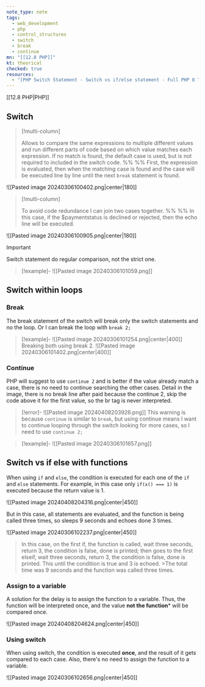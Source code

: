 ```yaml
---
note_type: note
tags:
  - web_development
  - php
  - control_structures
  - switch
  - break
  - continue
mn: "[[12.8 PHP]]"
kt: theorical
checked: true
resources:
  - "[PHP Switch Statement - Switch vs if/else statement - Full PHP 8 Tutorial](https://www.youtube.com/watch?v=egDgLO8kvtI&list=PLr3d3QYzkw2xabQRUpcZ_IBk9W50M9pe-&index=18&ab_channel=ProgramWithGio)"
---
```

[[12.8 PHP|PHP]]

## Switch
>[!multi-column]
>
>Allows to compare the same expressions to multiple different values and run different parts of code based on which value matches each expression. If no match is found, the default case is used, but is not required to included in the switch code. 
>%% %%
>First, the expression is evaluated, then when the matching case is found and the case will be executed line by line until the next `break` statement is found. 
>
![[Pasted image 20240306100402.png|center|180]]

>[!multi-column]
>
>To avoid code redundance I can join two cases together.
>%% %%
>In this case, if the $paymentstatus is declined or rejected, then the echo line will be executed. 
>
![[Pasted image 20240306100905.png|center|180]]

>[!important]
>Switch statement do regular comparison, not the strict one.
>>[!example]-
>>![[Pasted image 20240306101059.png]]

## Switch within loops
### Break
The break statement of the switch will break only the switch statements and no the loop. Or I can break the loop with `break 2;`

>[!example]-
>![[Pasted image 20240306101254.png|center|400]]
>Breaking both using break 2.
>![[Pasted image 20240306101402.png|center|400]]
### Continue
PHP will suggest to use `continue 2` and is better if the value already match a case, there is no need to continue searching the other cases. Detail in the image, there is no break line after paid because the continue 2, skip the code above it for the first value, so the br tag is never interpreted. 

>[!error]- 
>![[Pasted image 20240408203926.png]]
>This warning is because `continue` is similar to `break`, but using continue means I want to continue looping through the switch looking for more cases, so I need to use `continue 2;`

>[!example]-
>![[Pasted image 20240306101657.png]]

## Switch vs if else with functions
When using `if` and `else`, the condition is executed for each one of the `if` and `else` statements. For example, in this case only `if(x() === 1)` is executed because the return value is 1. 

![[Pasted image 20240408204316.png|center|450]]

But in this case, all statements are evaluated, and the function is being called three times, so sleeps 9 seconds and echoes done 3 times. 

![[Pasted image 20240306102237.png|center|450]]

>In this case, on the first if, the function is called, wait three seconds, return 3, the condition is false, done is printed; then goes to the first elseif,  wait three seconds, return 3, the condition is false, done is printed. This until the condition is true and 3 is echoed. >The total time was 9 seconds and the function was called three times.

### Assign to a variable
A solution for the delay is to assign the function to a variable. Thus, the function will be interpreted once, and the value **not the function*** will be compared once. 

![[Pasted image 20240408204624.png|center|450]]

### Using switch
When using switch, the condition is executed **once**, and the result of it gets compared to each case. Also, there's no need to assign the function to a variable. 

![[Pasted image 20240306102656.png|center|450]]


